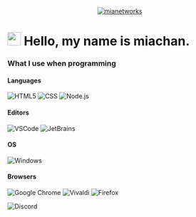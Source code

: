 <div align="center">
    <a href="https://mia4696.org">
        <img src="https://cdn.mia4696.org" alt="mianetworks">
        </a>
</div>


<h1><img src="https://cdn.discordapp.com/emojis/861062999330521108.gif" width="30"/> Hello, my name is miachan.</h1>
<h3>What I use when programming</h3>
<h4>Languages</h4>
<p>
    <img alt="HTML5" src="https://img.shields.io/badge/html5-%23E34F26.svg?style=flat-square&logo=html5&logoColor=white" />
    <img alt="CSS" src="https://img.shields.io/badge/css3-%231572B6.svg?style=flat-square&logo=css3&logoColor=white" />
  <img alt="Node.js" src="https://img.shields.io/badge/node.js-6DA55F?style=flat-square&logo=node.js&logoColor=white" />
</p>
<h4>Editors</h4>
    <p>
    <img alt="VSCode" src="https://img.shields.io/badge/Visual%20Studio%20Code-0078d7.svg?style=flat-square&logo=visual-studio-code&logoColor=white" />
    <img alt="JetBrains" src="https://img.shields.io/badge/JetBrains-0078d7.svg?style=flat-square&logo=jetbrains%logoColor=white" />
    </p>
<h4>OS</h4>
    <p>
    <img alt="Windows" src="https://img.shields.io/badge/Windows-0078D6?style=flat-square&logo=windows&logoColor=white" />
    </p>
<h4>Browsers</h4>
<p>
  <img alt="Google Chrome" src="https://img.shields.io/badge/Google%20Chrome-4285F4?style=flat-square&logo=GoogleChrome&logoColor=white" />
  <img alt="Vivaldi" src="https://img.shields.io/badge/Vivaldi-4285F4?style=flat-square&logo=Vivaldi&logoColor=white" />
  <img alt="Firefox" src="https://img.shields.io/badge/Firefox-Developer-Edition-FF7139?logo=Firefox&logoColor=white" />
</p>

<img alt="Discord" src="https://discord.c99.nl/widget/theme-1/1286548214883029074.png" />
